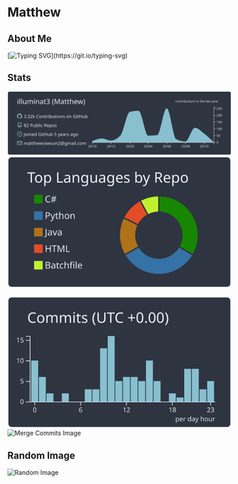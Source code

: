 # Matthew

## About Me

[![Typing SVG](https://readme-typing-svg.demolab.com/?lines=Full+Stack+Developer+at+Redev;)](https://git.io/typing-svg)

## Stats

[![Career](https://raw.githubusercontent.com/illuminat3/illuminat3/master/profile-summary-card-output/nord_dark/0-profile-details.svg)](https://github.com/vn7n24fzkq/github-profile-summary-cards)
[![Repo Langs](https://raw.githubusercontent.com/illuminat3/illuminat3/master/profile-summary-card-output/nord_dark/1-repos-per-language.svg)](https://github.com/vn7n24fzkq/github-profile-summary-cards)⠀⠀[![Commit Graph](https://raw.githubusercontent.com/illuminat3/illuminat3/master/profile-summary-card-output/nord_dark/4-productive-time.svg)](https://github.com/vn7n24fzkq/github-profile-summary-cards)
![Merge Commits Image](http://illuminat3-projects.com:555/merge/illuminat3)  

## Random Image

![Random Image](http://illuminat3-projects.com:314/get-random-image)
